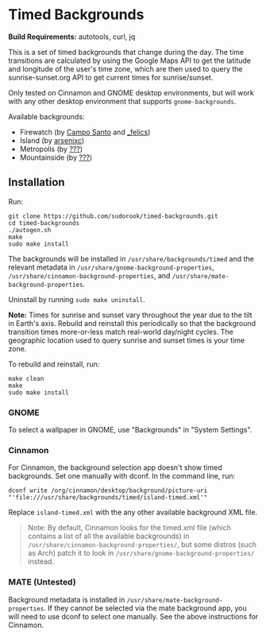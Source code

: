 # Timed Backgrounds

**Build Requirements:** autotools, curl, jq

This is a set of timed backgrounds that change during the day. The time
transitions are calculated by using the Google Maps API to get the latitude and
longitude of the user's time zone, which are then used to query the
sunrise-sunset.org API to get current times for sunrise/sunset. 

Only tested on Cinnamon and GNOME desktop environments, but will work with any
other desktop environment that supports `gnome-backgrounds`.

Available backgrounds:
 * Firewatch (by [Campo Santo](https://blog.camposanto.com/post/138965082204/firewatch-launch-wallpaper-when-we-redid-the) and [\_felics](https://www.reddit.com/r/Firewatch/comments/458ohf/i_made_a_night_version_of_the_launch_wallpaper/))
 * Island (by [arsenixc](https://arsenixc.deviantart.com/gallery/))
 * Metropolis (by [???](https://imgur.com/a/JH7RJ#2))
 * Mountainside (by [???](https://imgur.com/a/vqb7Q))


## Installation

Run:
```
git clone https://github.com/sudorook/timed-backgrounds.git
cd timed-backgrounds
./autogen.sh
make
sudo make install
```

The backgrounds will be installed in `/usr/share/backgrounds/timed` and the
relevant metadata in `/usr/share/gnome-background-properties`,
`/usr/share/cinnamon-background-properties`, and
`/usr/share/mate-background-properties`.

Uninstall by running `sudo make uninstall`.

**Note:** Times for sunrise and sunset vary throughout the year due to the tilt
in Earth's axis. Rebuild and reinstall this periodically so that the background
transition times more-or-less match real-world day/night cycles. The geographic
location used to query sunrise and sunset times is your time zone.

To rebuild and reinstall, run:
```
make clean
make
sudo make install
```


### GNOME

To select a wallpaper in GNOME, use "Backgrounds" in "System Settings".


### Cinnamon

For Cinnamon, the background selection app doesn't show timed backgrounds. Set
one manually with dconf. In the command line, run:

```
dconf write /org/cinnamon/desktop/background/picture-uri "'file:///usr/share/backgrounds/timed/island-timed.xml'"
```

Replace `island-timed.xml` with the any other available background XML file.

> Note: By default, Cinnamon looks for the timed.xml file (which contains a
> list of all the available backgrounds) in
> `/usr/share/cinnamon-background-properties/`, but some distros (such as Arch)
> patch it to look in `/usr/share/gnome-background-properties/` instead.


### MATE (Untested)

Background metadata is installed in `/usr/share/mate-background-properties`. If
they cannot be selected via the mate background app, you will need to use dconf
to select one manually. See the above instructions for Cinnamon.
